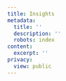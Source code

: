 ```yaml
---
title: Insights
metadata:
  title: ''
  description: ''
  robots: index
content:
  excerpt: ''
privacy:
  view: public
---
```


